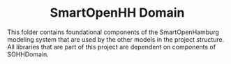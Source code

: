 <h1 align="center">SmartOpenHH Domain</h1>

This folder contains foundational components of the SmartOpenHamburg modeling system that are used by the other models
in the project structure. All libraries that are part of this project are dependent on components of SOHHDomain.
